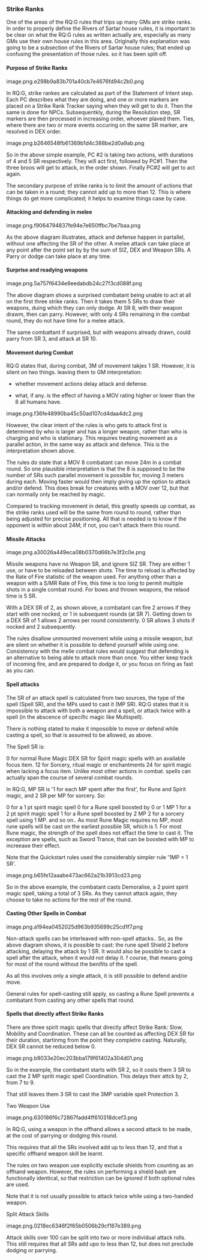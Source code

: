 ### Strike Ranks

One of the areas of the RQ:G rules that trips up many GMs are strike ranks. In order to properly define the Rivers of Sartar house ruiles, it is important to be clear on what the RQ:G rules as written actually are, especially as many GMs use their own house rules in this area. Originally this explanation was going to be a subsection of the Rivers of Sartar house rules; that ended up confusing the presentation of those rules. so it has been split off.

#### Purpose of Strike Ranks

image.png.e298b9a83b701a40cb7e4676fd94c2b0.png

 

In RQ:G, strike rankes are calculated as part of the Statement of Intent step. Each PC describes what they are doing, and one or more markers are placed on a Strike Rank Tracker saying when they will get to do it. Then the same is done for NPCs. Subsequentkly, during the Resolution step, SR markers are then processed in increasing order, whoever plaved them. Ties, where there are two or more events occuring on the same SR marker, are resolved in DEX order.

 

image.png.b2646548fb61369b1d4c388be2d0a9ab.png

So in the above simple example, PC #2 is taking two actions, with durations of 4 and 5 SR respectively. They will act first, followed by PC#1. Then the three broos will get to attack, in the order shown. Finally PC#2 will get to act again.

The secondary purpose of strike ranks is to limit the amount of actions that can be taken in a round; they cannot add up to more than 12. This is where things do get more complicated; it helps to examine things case by case.

#### Attacking and defending in melee

image.png.f9064794837fe94e7e650ffbc7be7baa.png

 

As the above diagram illustrates, attack and defense happen in partallel, without one affecting the SR of the other. A melee attack can  take place at any point after the point set by by the sum of SIZ, DEX and Weapon SRs. A Parry or dodge can take place at any time. 

#### Surprise and readying weapons

image.png.5a757f6434e9eedabdb24c27f3cd088f.png

 

The above diagram shows a surprised combatant being unable to act at all on the first three strike ranks. Then it takes them 5 SRs to draw their weapons, duing which they can only dodge. At SR 8, with their weapon drawm, then can parry. However, with only 4 SRs remaining in the combat round, they do not have time for a melee attack.

The same combattant if surprised, but with weapons already drawn, could parry from SR 3, and attack at SR 10.

#### Movement during Combat

 

RQ:G states that, during combat, 3M of movement takjes 1 SR. However, it is silent on two things. leaving them to GM interpretation:

- whether movement actions delay attack and defense.

- what, if any. is the effect of having a MOV rating higher or lower than the 8 all humans have.

image.png.f36fe48990ba45c50ad107cd4daa4dc2.png

However, the clear intent of the rules is who gets to attack first is determined by who is larger and has a longer weapon, rather than who is charging and who is stationary. This requires treating movement as a parallel action, in the same way as attack and defence. This is the interpretation shown above.

The rules do state that a MOV 8 combatant can move 24m in a combat round. So one plausible interpretation is that the 8 is supposed to be the number of SRs such parallel movement is possible for, moving 3 meters during each. Moving faster would then imply giving up the option to attack and/or defend. This does break for creatures with a MOV over 12, but that can normally only be reached by magic.

Compared to tracking movement in detail, this greatly speeds up combat, as the strike ranks used will be the same from round to round, rather than being adjusted for precise positioning. All that is needed is to know if the opponent is within about 24M; if not, you can't attack them this round.

#### Missile Attacks

image.png.a30026a449eca08b0370d66b7e3f2c0e.png

Missile weapons have no Weapon SR, and ignore SIZ SR. They are either 1 use, or have to be reloaded between shots. The time to reload is affected by the Rate of Fire statistic of the weapon used. For anything other than a weapon with a S/MR Rate of Fire, this time is too long to permit multiple shots in a single combat round. For bows and thrown weapons, the relaod time is 5 SR.

With a DEX SR of 2, as shown above, a combatant can fire 2 arrows if they start with one nocked, or 1 in subsequent rounds (at SR 7). Getting down to a DEX SR of 1 allows 2 arrows per round consistentrly. 0 SR allows 3 shots if nocked and 2 subsequently.

The rules disallow unmounted movement while using a missile weapon, but are silent on whether it is possible to defend yourself while using one. Consistemcy with the melle combat rules would suggest that defending is an alternative to being able to attack more than once. You either keep track of incoming fire, and are prepared to dodge it, or you focus on firing as fast as you can.

#### Spell attacks

The SR of an attack spell is calculated from two sources, the type of the spell (Spell SR), and the MPs used to cast it (MP SR). RQ:G states that it is impossible to attack with both a weapon and a spell, or attack twice with a spell (in the abscence of specific magic like Multispell).

There is nothing stated to make it impossible to move or defend while casting a spell, so that is assumed to be allowed, as above.

The Spell SR is:

0 for normal Rune Magic
DEX SR for Spirit magic spells with an available focus item.
12 for Sorcery, ritual magic or enchantments
24 for spirit magic when lacking a focus item.
Unlike most other actions in combat. spells can actually span the course of several combat rounds.

In RQ:G, MP SR is '1 for each MP spent after the first', for Rune and Spirit magic, and 2 SR per MP for sorcery. So:

0 for a 1 pt spirit magic spell
0 for a Rune spell boosted by 0 or 1 MP
1 for a 2 pt spirit magic spell
1 for a Rune spell boosted by 2 MP
2 for a sorcery spell using 1 MP.
and so on..
As most Rune Magic requires no MP, most rune spells will be cast on the earliest possible SR, which is 1. For most Rune magic, the strength of the spell does not effact the time to cast it. The exception are spells, such as Sword Trance, that can be boosted with MP to increease their effect.

Note that the Quickstart rules used the considerably simpler rule '1MP = 1 SR'.

image.png.b65fe12aaabe473ac662a21b3913cd23.png

So in the above example, the combatant casts Demoralise, a 2 point spirit magic spell, taking a total of 3 SRs. As they cannot attack again, they choose to take no actions for the rest of the round.

#### Casting Other Spells in Combat

image.png.a194ea0452025d963b935699c25cd1f7.png

 

Non-attack spells can be interleaved with non-spell attacks.. So, as the above diagram shows, it is possible to cast: the rune spell Shield 2 before attacking, delaying the attack by 1 SR. It would also be possible to cast a spell after the attack, when it would not delay it. f course, that means going for most of the round without the benifits of the spell.

As all this involves only a single attack, it is still possible to defend and/or move. 

General rules for spell-casting still apply, so casting a Rune Spell prevents a combatant from casting any other spells that round.

#### Spells that directly affect Strike Ranks

 

There are three spirit magic spells that directly affect Strike Rank: Slow, Mobility and Coordination. These can all be counted as affecting DEX SR for their duration, startinmg from the point they completre casting. Naturally, DEX SR cannot be reduced below 0.

image.png.b9033e20ec203bba179f61402a304d01.png

So in the example, the combatant starts with SR 2, so it costs them 3 SR to cast the 2 MP spriti magic spell Coordination. This delays their attck by 2, from 7 to 9.

That still leaves them 3 SR to cast the 3MP variable spell Protection 3.

Two Weapon Use

image.png.630186f6c72867fadd4ff610318dcef3.png

In RQ:G, using a weapon in the offhand allows a second attack to be made, at the cost of parrying or dodging this round. 

 

This requires that all the SRs involved add up to less than 12, and that a specific offhand weapon skill be learnt.

The rules on two weapon use explicitly exclude shields from counting as an offhand weapon. However, the rules on performing a shield bash are functionally identical, so that restriction can be ignored if both optional rules are used.

Note that it is not usually possible to attack twice while using a two-handed weapon.

Split Attack Skills

image.png.0218ec6346f2f65b0506b29cf167e389.png

Attack skills over 100 can be split into two or more individual attack rolls. This still requires that all SRs add upo to less than 12, but does not preclude dodging or parrying.

 